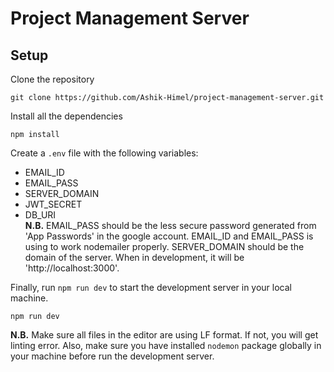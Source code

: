 # Project Management Server

## Setup

Clone the repository <br />

```
git clone https://github.com/Ashik-Himel/project-management-server.git
```

Install all the dependencies <br />

```
npm install
```

Create a `.env` file with the following variables:

- EMAIL_ID
- EMAIL_PASS
- SERVER_DOMAIN
- JWT_SECRET
- DB_URI
  <br />
  **N.B.** EMAIL_PASS should be the less secure password generated from 'App Passwords' in the google account. EMAIL_ID and EMAIL_PASS is using to work nodemailer properly. SERVER_DOMAIN should be the domain of the server. When in development, it will be 'http://localhost:3000'.

Finally, run `npm run dev` to start the development server in your local machine.

```
npm run dev
```

**N.B.** Make sure all files in the editor are using LF format. If not, you will get linting error. Also, make sure you have installed `nodemon` package globally in your machine before run the development server.
